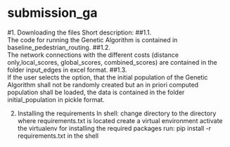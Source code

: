 # submission_ga
#1.  Downloading the files
Short description: 
##1.1.    
The code for running the Genetic Algorithm is contained in baseline_pedestrian_routing.
##1.2.    
The network connections with the different costs (distance only,local_scores, global_scores, combined_scores) are contained in the folder input_edges in excel format.
##1.3.    
If the user selects the option, that the initial population of the Genetic Algorithm shall not be randomly created but an in priori computed population shall be loaded, the data is contained in the folder initial_population in pickle format.

2.  Installing the requirements
In shell:
change directory to the directory where requirements.txt is located
create a virtual environment
activate the virtualenv
for installing the required packages run:  pip install -r requirements.txt in the shell
